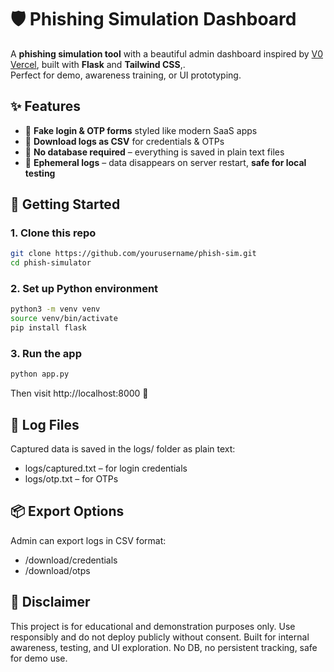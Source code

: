 # 🛡️ Phishing Simulation Dashboard

A **phishing simulation tool** with a beautiful admin dashboard inspired by [V0 Vercel](https://v0.dev/chat), built with **Flask** and **Tailwind CSS**,.  
Perfect for demo, awareness training, or UI prototyping.

## ✨ Features

- 🔐 **Fake login & OTP forms** styled like modern SaaS apps  
- 📁 **Download logs as CSV** for credentials & OTPs  
- 💨 **No database required** – everything is saved in plain text files  
- 🧼 **Ephemeral logs** – data disappears on server restart, **safe for local testing**

## 🚀 Getting Started

### 1. Clone this repo
```bash
git clone https://github.com/yourusername/phish-sim.git
cd phish-simulator
```
### 2. Set up Python environment
```bash
python3 -m venv venv
source venv/bin/activate
pip install flask
```
### 3. Run the app
```bash
python app.py
```
Then visit http://localhost:8000 🚪

## 📁 Log Files
Captured data is saved in the logs/ folder as plain text:
- logs/captured.txt – for login credentials
- logs/otp.txt – for OTPs

## 📦 Export Options
Admin can export logs in CSV format:
- /download/credentials
- /download/otps

## 🛑 Disclaimer
This project is for educational and demonstration purposes only.
Use responsibly and do not deploy publicly without consent.
Built for internal awareness, testing, and UI exploration. No DB, no persistent tracking, safe for demo use.


